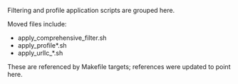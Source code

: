 Filtering and profile application scripts are grouped here.

Moved files include:
- apply_comprehensive_filter.sh
- apply_profile*.sh
- apply_urllc_*.sh

These are referenced by Makefile targets; references were updated to point here.
